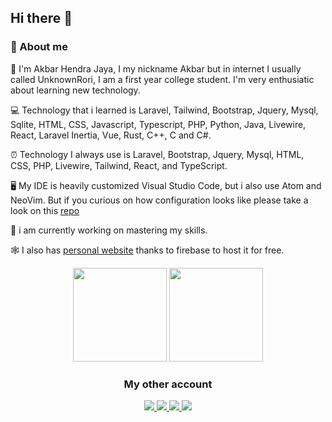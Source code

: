 ## Hi there 👋

### 🚀 About me

🧍  I'm Akbar Hendra Jaya, I my nickname Akbar but in internet I usually called UnknownRori, I am a first year college student. I'm very enthusiatic about learning new technology.

💻 Technology that i learned is Laravel, Tailwind, Bootstrap, Jquery, Mysql, Sqlite, HTML, CSS, Javascript, Typescript, PHP, Python, Java, Livewire, React, Laravel Inertia, Vue, Rust, C++, C and C#.

⏰ Technology I always use is Laravel, Bootstrap, Jquery, Mysql, HTML, CSS, PHP, Livewire, Tailwind, React, and TypeScript.

🖥️ My IDE is heavily customized Visual Studio Code, but i also use Atom and NeoVim. But if you curious on how configuration looks like please take a look on this [repo](https://github.com/UnknownRori/mysetting)

📘 i am currently working on mastering my skills.

🕸️ I also has [personal website](https://unknownrori-firebase.web.app) thanks to firebase to host it for free.

<p align="center">
  <img style="margin:auto" height="150" src="https://bad-apple-github-readme.vercel.app/api?show_bg=1&username=UnknownRori&show_icons=true&theme=cobalt&count_private=true" />
  <img style="margin:auto" height="150" src="https://bad-apple-github-readme.vercel.app/api/top-langs/?show_bg=1&username=UnknownRori&layout=compact&theme=cobalt" />
</p>

<div align="center">
  <h3>My other account</h3>
  <a href="https://twitter.com/UnknownRori">
    <img src="https://img.shields.io/badge/Twitter-1DA1F2?style=for-the-badge&logo=twitter&logoColor=white"/>
  </a>
  <a href="https://stackoverflow.com/users/13991588/unknownrori">
    <img src="https://img.shields.io/badge/Stack_Overflow-FE7A16?style=for-the-badge&logo=stack-overflow&logoColor=white"/>
  </a>
  <a href="https://www.figma.com/@UnknownRori">
    <img src="https://img.shields.io/badge/figma-%23F24E1E.svg?style=for-the-badge&logo=figma&logoColor=white"/>
  </a>
  <a href="https://discord.com/users/611902987744313345">
    <img src="https://img.shields.io/badge/-Discord-7289da?style=for-the-badge&logo=discord&logoColor=white" />
  </a>
</div>
